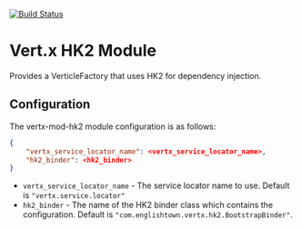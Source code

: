 [![Build Status](https://travis-ci.org/englishtown/vertx-mod-hk2.png)](https://travis-ci.org/englishtown/vertx-mod-hk2)

# Vert.x HK2 Module

Provides a VerticleFactory that uses HK2 for dependency injection.


## Configuration

The vertx-mod-hk2 module configuration is as follows:

```json
{
    "vertx_service_locator_name": <vertx_service_locator_name>,
    "hk2_binder": <hk2_binder>
}
````

* `vertx_service_locator_name` - The service locator name to use.  Default is `"vertx.service.locator"`
* `hk2_binder` -  The name of the HK2 binder class which contains the configuration.  Default is `"com.englishtown.vertx.hk2.BootstrapBinder"`.
